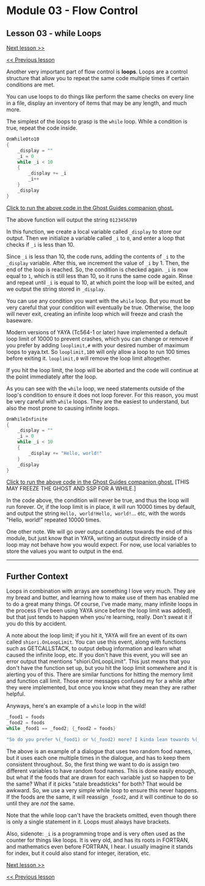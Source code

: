 # Module 03 - Flow Control

## Lesson 03 - while Loops

[Next lesson >>](../module_03_flow_control/04_for_loops.md)

[<< Previous lesson](../module_03_flow_control/02_switch.md)

Another very important part of flow control is **loops**. Loops are a control structure that allow you to repeat the same code multiple times if certain conditions are met.

You can use loops to do things like perform the same checks on every line in a file, display an inventory of items that may be any length, and much more.

The simplest of the loops to grasp is the `while` loop. While a condition is true, repeat the code inside.

```c
OnWhile0to10
{
	_display = ""
	_i = 0
	while _i < 10
	{
		_display += _i
		_i++
	}
	_display
}
```

[Click to run the above code in the Ghost Guides companion ghost.](https://zichqec.github.io/YAYA_Fundamentals/jump.html?url=x-ukagaka-link%3Atype%3Devent%26ghost%3DGhost%20Guides%26info%3DOnExample.M3.L3.While0to10)

The above function will output the string `0123456789`

In this function, we create a local variable called `_display` to store our output. Then we initialize a variable called `_i` to `0`, and enter a loop that checks if `_i` is less than 10.

Since `_i` is less than 10, the code runs, adding the contents of `_i` to the `_display` variable. After this, we increment the value of `_i` by 1. Then, the end of the loop is reached. So, the condition is checked again. `_i` is now equal to `1`, which is still less than 10, so it runs the same code again. Rinse and repeat until `_i` is equal to 10, at which point the loop will be exited, and we output the string stored in `_display`.

You can use any condition you want with the `while` loop. But you must be very careful that your condition will eventually be true. Otherwise, the loop will never exit, creating an infinite loop which will freeze and crash the baseware.


Modern versions of YAYA (Tc564-1 or later) have implemented a default loop limit of 10000 to prevent crashes, which you can change or remove if you prefer by adding `looplimit,#` with your desired number of maximum loops to yaya.txt. So `looplimit,100` will only allow a loop to run 100 times before exiting it. `looplimit,0` will remove the loop limit altogether.

If you hit the loop limit, the loop will be aborted and the code will continue at the point immediately after the loop.


As you can see with the `while` loop, we need statements outside of the loop's condition to ensure it does not loop forever. For this reason, you must be very careful with `while` loops. They are the easiest to understand, but also the most prone to causing infinite loops.

```c
OnWhileInfinite
{
	_display = ""
	_i = 0
	while _i < 10
	{
		_display += "Hello, world!"
	}
	_display
}
```

[Click to run the above code in the Ghost Guides companion ghost.](https://zichqec.github.io/YAYA_Fundamentals/jump.html?url=x-ukagaka-link%3Atype%3Devent%26ghost%3DGhost%20Guides%26info%3DOnExample.M3.L3.WhileInfinite) \[THIS MAY FREEZE THE GHOST AND SSP FOR A WHILE.]

In the code above, the condition will never be true, and thus the loop will run forever. Or, if the loop limit is in place, it will run 10000 times by default, and output the string `Hello, world!Hello, world!`... etc, with the words "Hello, world!" repeated 10000 times. 


One other note. We will go over output candidates towards the end of this module, but just know that in YAYA, writing an output directly inside of a loop may not behave how you would expect. For now, use local variables to store the values you want to output in the end.

---

## Further Context

Loops in combination with arrays are something I love very much. They are my bread and butter, and learning how to make use of them has enabled me to do a great many things. Of course, I've made many, many infinite loops in the process (I've been using YAYA since before the loop limit was added), but that just tends to happen when you're learning, really. Don't sweat it if you do this by accident.

A note about the loop limit; if you hit it, YAYA will fire an event of its own called `shiori.OnLoopLimit`. You can use this event, along with functions such as GETCALLSTACK, to output debug information and learn what caused the infinite loop, etc. If you don't have this event, you will see an error output that mentions "shiori.OnLoopLimit". This just means that you don't have the function set up, but you hit the loop limit somewhere and it is alerting you of this. There are similar functions for hitting the memory limit and function call limit. Those error messages confused my for a while after they were implemented, but once you know what they mean they are rather helpful.

Anyways, here's an example of a `while` loop in the wild!

```c
_food1 = foods
_food2 = foods
while _food1 == _food2; {_food2 = foods}

"So do you prefer %(_food1) or %(_food2) more? I kinda lean towards %(_food2) most of the time, but %(_food1) is the best if it's made well. You gotta trust that the chef is gonna do a great job, you know? %(_food1) is tricky business."
```

The above is an example of a dialogue that uses two random food names, but it uses each one multiple times in the dialogue, and has to keep them consistent throughout. So, the first thing we want to do is assign two different variables to have random food names. This is done easily enough, but what if the foods that are drawn for each variable just so happen to be the same? What if it picks "stale breadsticks" for both? That would be awkward. So, we use a very simple while loop to ensure this never happens. If the foods are the same, it will reassign `_food2`, and it will continue to do so until they are *not* the same.

Note that the while loop can't have the brackets omitted, even though there is only a single statement in it. Loops must always have brackets.

Also, sidenote: `_i` is a programming trope and is very often used as the counter for things like loops. It is very old, and has its roots in FORTRAN, and mathematics even before FORTRAN, I hear. I usually imagine it stands for index, but it could also stand for integer, iteration, etc.

[Next lesson >>](../module_03_flow_control/04_for_loops.md)

[<< Previous lesson](../module_03_flow_control/02_switch.md)
